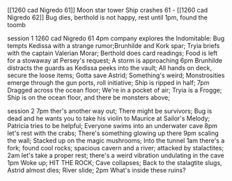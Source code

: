 [[1260 cad Nigredo 61]]
Moon star tower
Ship crashes
61 - [[1260 cad Nigredo 62]] 
Bug dies, berthold is not happy, rest until 1pm, found the toomb



session 1
1260 cad Nigredo 61
4pm company explores the Indomitable: Bug tempts Kedissa with a strange rumor;Brunhilde and Kork spar; Tryia briefs with the captain Valerian Morar; Berthold does card readings; Food is left for a stowaway at Persey's request; A storm is approaching
6pm Brunhilde distracts the guards as Kedissa peeks into the vault; All hands on deck, secure the loose items; Gotta save Astrid; Something's weird; Monstrosities emerge through the gun ports, roll initiative; Ship is ripped in half;
7pm Dragged across the ocean floor; We're in a pocket of air; Tryia is a Frogge; Ship is on the ocean floor, and there be monsters above; 

session 2
7pm ther's another way out; There might be survivors; Bug is dead and he wants you to take his violin to Maurice at Sailor's Melody; Patricia tries to be helpful; Everyone swims into an underwater cave
8pm let's rest with the crabs; There's something glowing up there
9pm scaling the wall; Stacked up on the magic mushrooms; Into the tunnel
1am there's a fork; found cool rocks; spacious cavern and a river; attacked by stalactites; 
2am let's take a proper rest; there's a weird vibration undulating in the cave
1pm Woke up; HIT THE ROCK; Cave collapses; Back to the stalagtite slugs, Astrid almost dies; River slide;
2pm What's inside these ruins?